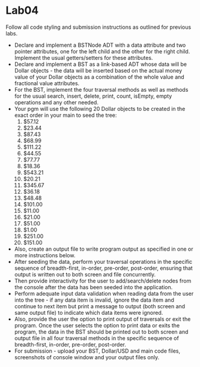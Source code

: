 # Lab04

Follow all code styling and submission instructions as outlined for previous labs. 
* Declare and implement a BSTNode ADT with a data attribute and two pointer attributes, one for the left child and the other for the right child. Implement the usual getters/setters for these attributes.
* Declare and implement a BST as a link-based ADT whose data will be Dollar objects - the data will be inserted based on the actual money value of your Dollar objects as a combination of the whole value and fractional value attributes. 
* For the BST, implement the four traversal methods as well as methods for the usual search, insert, delete, print, count, isEmpty, empty operations and any other needed.
* Your pgm will use the following 20 Dollar objects to be created in the exact order in your main to seed the tree:
  1. $57.12
  2. $23.44
  3. $87.43
  4. $68.99
  5. $111.22
  6. $44.55
  7. $77.77
  8. $18.36
  9. $543.21
  10. $20.21
  11. $345.67
  12. $36.18
  13. $48.48
  14. $101.00
  15. $11.00
  16. $21.00
  17. $51.00
  18. $1.00
  19. $251.00
  20. $151.00
* Also, create an output file to write program output as specified in one or more instructions below.
* After seeding the data, perform your traversal operations in the specific sequence of breadth-first, in-order, pre-order, post-order, ensuring that output is written out to both screen and file concurrently.
* Then provide interactivity for the user to add/search/delete nodes from the console after the data has been seeded into the application.
* Perform adequate input data validation when reading data from the user into the tree - if any data item is invalid, ignore the data item and continue to next item but print a message to output (both screen and same output file) to indicate which data items were ignored.
* Also, provide the user the option to print output of traversals or exit the program. Once the user selects the option to print data or exits the program, the data in the BST should be printed out to both screen and output file in all four traversal methods in the specific sequence of breadth-first, in-order, pre-order, post-order. 
* For submission - upload your BST, Dollar/USD and main code files, screenshots of console window and your output files only.
